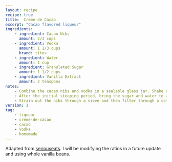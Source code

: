 ```yaml
---
layout: recipe
recipe: true
title:  Creme de Cacao
excerpt: "Cacao flavored liqueur"
ingredients:
    - ingredient: Cacao Nibs
      amount: 2/3 cups
    - ingredient: Vodka
      amount: 1 1/3 cups
      brand: titos
    - ingredient: Water
      amount: 1 cup
    - ingredient: Granulated Sugar
      amount: 1 1/2 cups
    - ingredient: Vanilla Extract
      amount: 2 teaspons
notes:
    - Combine the cacao nibs and vodka in a sealable glass jar. Shake and then let steep for 8 days.
    - After the initial steeping period, bring the sugar and water to a boil. Let this syrup cool, then add to the jar along with the vanilla extract. Let steep for an additional day.
    - Strain out the nibs through a sieve and then filter through a coffee filter into the bottle or jar you'll use for storage.
version: 1
tag:
    - liqueur
    - creme-de-cacao
    - cacao
    - vodka
    - homemade
---
```


Adapted from [seriouseats](https://www.seriouseats.com/recipes/2012/01/diy-chocolate-liqueur-how-to-make-creme-de-cacao-recipe.html). I will be modifying the ratios in a future update and using whole vanilla beans.